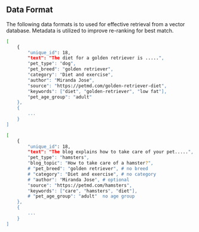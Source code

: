 ## Data Format 

The following data formats is to used for effective retrieval from a vector database. 
Metadata is utilized to improve re-ranking for best match.




```bash
[
    {
        "unique_id": 18,
        "text": "The diet for a golden retriever is .....",
        "pet_type": "dog",
        "pet_breed": "golden retriever",
        "category": "Diet and exercise",
        "author": "Miranda Jose", 
        "source": "https://petmd.com/golden-retriever-diet",
        "keywords": ["diet", "golden-retriever", "low fat"],
        "pet_age_group": "adult"
    },
    {
        ...
    }
]
```


```bash
[
    {
        "unique_id": 18,
        "text": "The blog explains how to take care of your pet.....",
        "pet_type": "hamsters",
        "blog_topic": "How to take care of a hamster?",
        # "pet_breed": "golden retriever", # no breed
        # "category": "Diet and exercise", # no category
        # "author": "Miranda Jose", # optional 
        "source": "https://petmd.com/hamsters", 
        "keywords": ["care", "hamsters", "diet"],
        # "pet_age_group": "adult"  no age group
    },
    {
        ...
    }
]
```

